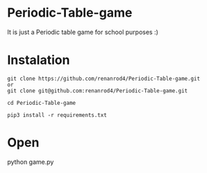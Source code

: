 # Periodic-Table-game
 It is just a Periodic table game for school purposes :)

# Instalation
	git clone https://github.com/renanrod4/Periodic-Table-game.git
	or 
	git clone git@github.com:renanrod4/Periodic-Table-game.git
	
	cd Periodic-Table-game

	pip3 install -r requirements.txt

# Open

python game.py